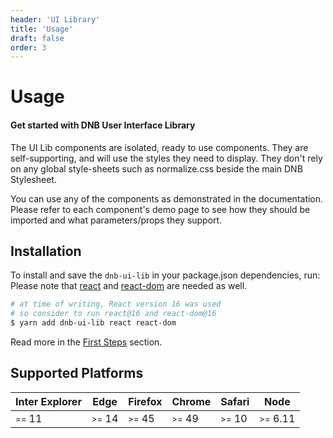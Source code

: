 ```yaml
---
header: 'UI Library'
title: 'Usage'
draft: false
order: 3
---
```


# Usage

#### Get started with DNB User Interface Library

The UI Lib components are isolated, ready to use components. They are self-supporting, and will use the styles they need to display. They don't rely on any global style-sheets such as normalize.css beside the main DNB Stylesheet.

You can use any of the components as demonstrated in the documentation. Please refer to each component's demo page to see how they should be imported and what parameters/props they support.

## Installation

To install and save the `dnb-ui-lib` in your package.json dependencies, run:
Please note that [react](https://www.npmjs.com/package/react) and [react-dom](https://www.npmjs.com/package/react-dom) are needed as well.

```bash
# at time of writing, React version 16 was used
# so consider to run react@16 and react-dom@16
$ yarn add dnb-ui-lib react react-dom
```

Read more in the [First Steps](/uilib/usage/first-steps/) section.

## Supported Platforms

| Inter Explorer       | Edge                 | Firefox              | Chrome               | Safari               | Node                   |
| -------------------- | -------------------- | -------------------- | -------------------- | -------------------- | ---------------------- |
| <small>==</small> 11 | <small>>=</small> 14 | <small>>=</small> 45 | <small>>=</small> 49 | <small>>=</small> 10 | <small>>=</small> 6.11 |
